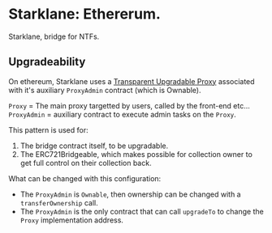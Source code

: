 # Starklane: Ethererum.

Starklane, bridge for NTFs.

## Upgradeability

On ethereum, Starklane uses a [Transparent Upgradable Proxy](https://docs.openzeppelin.com/contracts/4.x/api/proxy#transparent_proxy)
associated with it's auxiliary `ProxyAdmin` contract (which is Ownable).

`Proxy` = The main proxy targetted by users, called by the front-end etc...
`ProxyAdmin` = auxiliary contract to execute admin tasks on the `Proxy`.

This pattern is used for:
1. The bridge contract itself, to be upgradable.
2. The ERC721Bridgeable, which makes possible for collection owner to get full control on their collection back.

What can be changed with this configuration:

* The `ProxyAdmin` is `Ownable`, then ownership can be changed with a `transferOwnership` call.
* The `ProxyAdmin` is the only contract that can call `upgradeTo` to change the `Proxy` implementation address.


